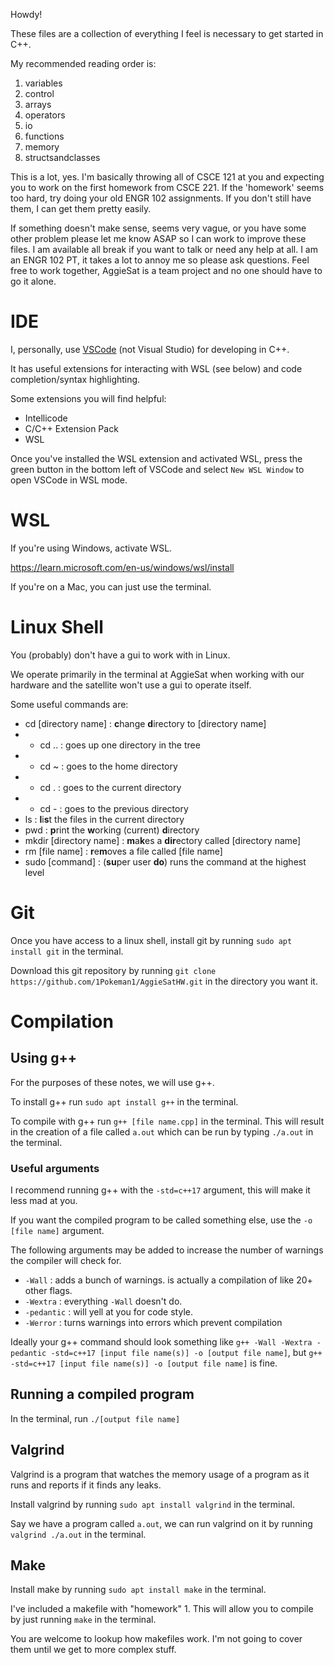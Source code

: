 Howdy!

These files are a collection of everything I feel is necessary to get started in C++.

My recommended reading order is:
1. variables
2. control
3. arrays
4. operators
5. io
6. functions
7. memory
8. structsandclasses

This is a lot, yes.
I'm basically throwing all of CSCE 121 at you and expecting you to work on the first homework from CSCE 221.
If the 'homework' seems too hard, try doing your old ENGR 102 assignments. If you don't still have them, I can get them pretty easily.

If something doesn't make sense, seems very vague, or you have some other problem please let me know ASAP so I can work to improve these files.
I am available all break if you want to talk or need any help at all. I am an ENGR 102 PT, it takes a lot to annoy me so please ask questions.
Feel free to work together, AggieSat is a team project and no one should have to go it alone.

# IDE

I, personally, use [VSCode](https://code.visualstudio.com/) (not Visual Studio) for developing in C++.

It has useful extensions for interacting with WSL (see below) and code completion/syntax highlighting.

Some extensions you will find helpful:
- Intellicode
- C/C++ Extension Pack
- WSL

Once you've installed the WSL extension and activated WSL,
press the green button in the bottom left of VSCode and select `New WSL Window` to open VSCode in WSL mode.

# WSL

If you're using Windows, activate WSL.

https://learn.microsoft.com/en-us/windows/wsl/install

If you're on a Mac, you can just use the terminal.


# Linux Shell

You (probably) don't have a gui to work with in Linux.

We operate primarily in the terminal at AggieSat when working with our hardware and the satellite won't use a gui to operate itself.

Some useful commands are:
- cd [directory name] : **c**hange **d**irectory to [directory name]
- - cd .. : goes up one directory in the tree
- - cd ~ : goes to the home directory
- - cd . : goes to the current directory
- - cd - : goes to the previous directory
- ls : **l**i**s**t the files in the current directory
- pwd : **p**rint the **w**orking (current) **d**irectory
- mkdir [directory name] : **m**a**k**es a **dir**ectory called [directory name]
- rm [file name] : **r**e**m**oves a file called [file name]
- sudo [command] : (**su**per user **do**) runs the command at the highest level


# Git

Once you have access to a linux shell, install git by running `sudo apt install git` in the terminal.

Download this git repository by running `git clone https://github.com/1Pokeman1/AggieSatHW.git` in the directory you want it.

# Compilation

## Using g++

For the purposes of these notes, we will use g++.

To install g++ run `sudo apt install g++` in the terminal.

To compile with g++ run `g++ [file name.cpp]` in the terminal.
This will result in the creation of a file called `a.out` which can be run by typing `./a.out` in the terminal.

### Useful arguments

I recommend running g++ with the `-std=c++17` argument, this will make it less mad at you.

If you want the compiled program to be called something else, use the `-o [file name]` argument.

The following arguments may be added to increase the number of warnings the compiler will check for.
- `-Wall` : adds a bunch of warnings. is actually a compilation of like 20+ other flags.
- `-Wextra` : everything `-Wall` doesn't do.
- `-pedantic` : will yell at you for code style.
- `-Werror` : turns warnings into errors which prevent compilation

Ideally your g++ command should look something like `g++ -Wall -Wextra -pedantic -std=c++17 [input file name(s)] -o [output file name]`,
but `g++ -std=c++17 [input file name(s)] -o [output file name]` is fine.

## Running a compiled program

In the terminal, run `./[output file name]`

## Valgrind

Valgrind is a program that watches the memory usage of a program as it runs and reports if it finds any leaks.

Install valgrind by running `sudo apt install valgrind` in the terminal.

Say we have a program called `a.out`, we can run valgrind on it by running `valgrind ./a.out` in the terminal.

## Make

Install make by running `sudo apt install make` in the terminal.

I've included a makefile with "homework" 1. This will allow you to compile by just running `make` in the terminal.

You are welcome to lookup how makefiles work. I'm not going to cover them until we get to more complex stuff.
